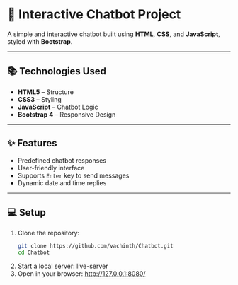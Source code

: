 # 🚀 **Interactive Chatbot Project**

A simple and interactive chatbot built using **HTML**, **CSS**, and **JavaScript**, styled with **Bootstrap**.

---

## 📚 **Technologies Used**
- **HTML5** – Structure  
- **CSS3** – Styling  
- **JavaScript** – Chatbot Logic  
- **Bootstrap 4** – Responsive Design  

---

## ✨ **Features**
- Predefined chatbot responses  
- User-friendly interface  
- Supports `Enter` key to send messages  
- Dynamic date and time replies  

---

## 💻 **Setup**
1. Clone the repository:  
   ```bash
   git clone https://github.com/vachinth/Chatbot.git
   cd Chatbot
2. Start a local server:
        live-server
3. Open in your browser:
       http://127.0.0.1:8080/

